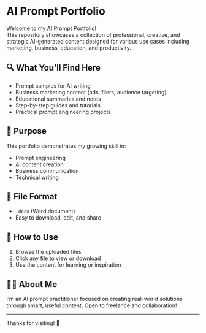 # AI Prompt Portfolio

Welcome to my AI Prompt Portfolio!  
This repository showcases a collection of professional, creative, and strategic AI-generated content designed for various use cases including marketing, business, education, and productivity.

## 🔍 What You’ll Find Here

- Prompt samples for AI writing
- Business marketing content (ads, fliers, audience targeting)
- Educational summaries and notes
- Step-by-step guides and tutorials
- Practical prompt engineering projects

## 💼 Purpose

This portfolio demonstrates my growing skill in:
- Prompt engineering
- AI content creation
- Business communication
- Technical writing

## 📂 File Format

- `.docx` (Word document)
- Easy to download, edit, and share

## 📌 How to Use

1. Browse the uploaded files
2. Click any file to view or download
3. Use the content for learning or inspiration

## 🙋‍♂️ About Me

I’m an AI prompt practitioner focused on creating real-world solutions through smart, useful content. Open to freelance and collaboration!

---

Thanks for visiting! 🌟
